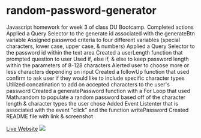 # random-password-generator
Javascript homework for week 3 of class DU Bootcamp. 
<bold>Completed actions</bold> 
Applied a Query Selector to the generate id associated with the generateBtn variable
Assigned passwrod criteria to four different variables (special characters, lower case, upper case, & numbers)
Applied a Query Selector to the password id within the text area
Created a userLength function that prompted question to user
Used if, else if, & else to keep password length within the parameters of 8-128 characters
Alerted user to choose more or less characters depending on input
Created a followUp function that used confirm to ask user if they would like to include specific character types
Utilized concatination to add on accepted characters to the user's password
Created a generatePassword function with a For Loop that used Math.random to populate a random password based off of the character length & character types the user chose
Added Event Listenter that is associated with the event "click" and the function writePassword
Created README file with link & screenshot

[Live Website](https://floki-themad.github.io/random-password-generator/)
<img src="https://imgur.com/tDdnsxG"/>